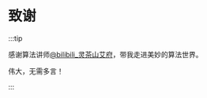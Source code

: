 # 致谢

:::tip

感谢算法讲师[@bilibili_灵茶山艾府](https://space.bilibili.com/206214)，带我走进美妙的算法世界。

伟大，无需多言！

:::
